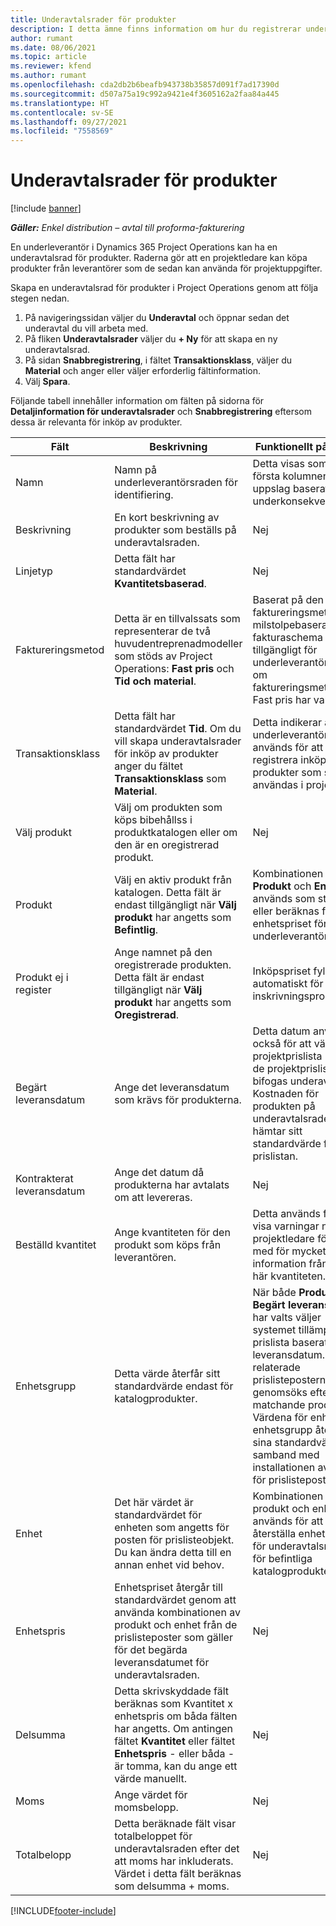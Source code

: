 ```yaml
---
title: Underavtalsrader för produkter
description: I detta ämne finns information om hur du registrerar underavtalsrader för produkter och använder de olika fälten för att registrera produktinköp från leverantörer.
author: rumant
ms.date: 08/06/2021
ms.topic: article
ms.reviewer: kfend
ms.author: rumant
ms.openlocfilehash: cda2db2b6beafb943738b35857d091f7ad17390d
ms.sourcegitcommit: d507a75a19c992a9421e4f3605162a2faa84a445
ms.translationtype: HT
ms.contentlocale: sv-SE
ms.lasthandoff: 09/27/2021
ms.locfileid: "7558569"
---
```

# <a name="subcontract-lines-for-products"></a>Underavtalsrader för produkter

[!include [banner](../../includes/dataverse-preview.md)]

_**Gäller:** Enkel distribution – avtal till proforma-fakturering_

En underleverantör i Dynamics 365 Project Operations kan ha en underavtalsrad för produkter. Raderna gör att en projektledare kan köpa produkter från leverantörer som de sedan kan använda för projektuppgifter.

Skapa en underavtalsrad för produkter i Project Operations genom att följa stegen nedan.

1. På navigeringssidan väljer du **Underavtal** och öppnar sedan det underavtal du vill arbeta med. 
2. På fliken **Underavtalsrader** väljer du **+ Ny** för att skapa en ny underavtalsrad.
3. På sidan **Snabbregistrering**, i fältet **Transaktionsklass**, väljer du **Material** och anger eller väljer erforderlig fältinformation. 
4. Välj **Spara**.

Följande tabell innehåller information om fälten på sidorna för **Detaljinformation för underavtalsrader** och **Snabbregistrering** eftersom dessa är relevanta för inköp av produkter.

| Fält | Beskrivning | Funktionellt påverkan|
| ----- | ----------- | ----------- |
| Namn | Namn på underleverantörsraden för identifiering. |Detta visas som den första kolumnen i alla uppslag baserat på underkonsekvensrader.
| Beskrivning | En kort beskrivning av produkter som beställs på underavtalsraden. | Nej |
| Linjetyp | Detta fält har standardvärdet **Kvantitetsbaserad**. |Nej |
| Faktureringsmetod | Detta är en tillvalssats som representerar de två huvudentreprenadmodeller som stöds av Project Operations: **Fast pris** och **Tid och material**. | Baserat på den valda faktureringsmetoden milstolpebaserat fakturaschema görs tillgängligt för underleverantörsrader om faktureringsmetoden Fast pris har valts. |
| Transaktionsklass |Detta fält har standardvärdet **Tid**. Om du vill skapa underavtalsrader för inköp av produkter anger du fältet **Transaktionsklass** som **Material**.  | Detta indikerar att underleverantörsraden används för att registrera inköp av produkter som ska användas i projekt. |
| Välj produkt | Välj om produkten som köps bibehållss i produktkatalogen eller om den är en oregistrerad produkt. |Nej |
| Produkt | Välj en aktiv produkt från katalogen. Detta fält är endast tillgängligt när **Välj produkt** har angetts som **Befintlig**. |Kombinationen av **Produkt** och **Enhet** används som standard eller beräknas för enhetspriset för underleverantörsraden.
| Produkt ej i register | Ange namnet på den oregistrerade produkten. Detta fält är endast tillgängligt när **Välj produkt** har angetts som **Oregistrerad**.  |Inköpspriset fylls inte i automatiskt för inskrivningsprodukter.|
| Begärt leveransdatum | Ange det leveransdatum som krävs för produkterna.| Detta datum används också för att välja en projektprislista bland de projektprislistor som bifogas underavtalet. Kostnaden för produkten på underavtalsraden hämtar sitt standardvärde från den prislistan. |
| Kontrakterat leveransdatum | Ange det datum då produkterna har avtalats om att levereras.  |Nej|
| Beställd kvantitet | Ange kvantiteten för den produkt som köps från leverantören.| Detta används för att visa varningar när en projektledare förser med för mycket information från den här kvantiteten.|
| Enhetsgrupp | Detta värde återfår sitt standardvärde endast för katalogprodukter. |När både **Produkt** och **Begärt leveransdatum** har valts väljer systemet tillämpbar prislista baserat på leveransdatum. De relaterade prislisteposterna genomsöks efter den matchande produkten. Värdena för enhet och enhetsgrupp återgår till sina standardvärden i samband med installationen av posten för prislistepost. |
| Enhet | Det här värdet är standardvärdet för enheten som angetts för posten för prislisteobjekt. Du kan ändra detta till en annan enhet vid behov.| Kombinationen av produkt och enhet används för att återställa enhetspriset för underavtalsraden för befintliga katalogprodukter. |
| Enhetspris | Enhetspriset återgår till standardvärdet genom att använda kombinationen av produkt och enhet från de prislisteposter som gäller för det begärda leveransdatumet för underavtalsraden.  |Nej |
| Delsumma | Detta skrivskyddade fält beräknas som Kvantitet x enhetspris om båda fälten har angetts. Om antingen fältet **Kvantitet** eller fältet **Enhetspris** - eller båda - är tomma, kan du ange ett värde manuellt.  |Nej |
| Moms | Ange värdet för momsbelopp. |Nej |
| Totalbelopp | Detta beräknade fält visar totalbeloppet för underavtalsraden efter det att moms har inkluderats. Värdet i detta fält beräknas som delsumma + moms. |Nej |


[!INCLUDE[footer-include](../../includes/footer-banner.md)]
